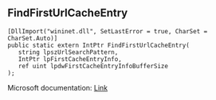 ## FindFirstUrlCacheEntry

```
[DllImport("wininet.dll", SetLastError = true, CharSet = CharSet.Auto)]
public static extern IntPtr FindFirstUrlCacheEntry(
   string lpszUrlSearchPattern,
   IntPtr lpFirstCacheEntryInfo,
   ref uint lpdwFirstCacheEntryInfoBufferSize
);
```

Microsoft documentation: [Link](https://docs.microsoft.com/en-us/windows/win32/api/wininet/nf-wininet-findfirsturlcacheentrya)
